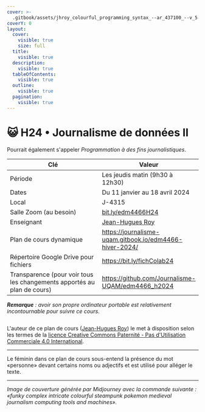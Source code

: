 ```yaml
---
cover: >-
  .gitbook/assets/jhroy_colourful_programming_syntax_--ar_437100_--v_5.2_35998c74-9d37-4524-936e-ddcf05e69909.png
coverY: 0
layout:
  cover:
    visible: true
    size: full
  title:
    visible: true
  description:
    visible: true
  tableOfContents:
    visible: true
  outline:
    visible: true
  pagination:
    visible: true
---
```


# 😺 H24 • Journalisme de données II

Pourrait également s'appeler _Programmation à des fins journalistiques_.

<table><thead><tr><th width="264.7099910230303">Clé</th><th>Valeur</th></tr></thead><tbody><tr><td>Période</td><td>Les jeudis matin (9h30 à 12h30)</td></tr><tr><td>Dates</td><td>Du 11 janvier au 18 avril 2024</td></tr><tr><td>Local</td><td>J-4315</td></tr><tr><td>Salle Zoom (au besoin)</td><td><a href="https://bit.ly/edm4466H24">bit.ly/edm4466H24</a></td></tr><tr><td>Enseignant</td><td><a href="intro/enseignant.md">Jean-Hugues Roy</a></td></tr><tr><td>Plan de cours dynamique</td><td><a href="https://journalisme-uqam.gitbook.io/edm4466-hiver-2024/">https://journalisme-uqam.gitbook.io/edm4466-hiver-2024/</a></td></tr><tr><td>Répertoire Google Drive pour fichiers</td><td><a href="https://bit.ly/fichColab24">https://bit.ly/fichColab24</a></td></tr><tr><td>Transparence (pour voir tous les changements apportés au plan de cours) </td><td><a href="https://github.com/Journalisme-UQAM/edm4466_h2024">https://github.com/Journalisme-UQAM/edm4466_h2024</a></td></tr></tbody></table>

_**Remarque** : avoir son propre ordinateur portable est relativement incontournable pour suivre ce cours._

<figure><img src="https://i.creativecommons.org/l/by-nc/4.0/88x31.png" alt=""><figcaption></figcaption></figure>

L'auteur de ce plan de cours ([Jean-Hugues Roy](https://professeurs.uqam.ca/professeur/WyTzZVrQL3o\_/)) le met à disposition selon les termes de la [licence Creative Commons Paternité - Pas d'Utilisation Commerciale 4.0 International](http://creativecommons.org/licenses/by-nc/4.0/).

***

Le féminin dans ce plan de cours sous-entend la présence du mot «personne» devant certains noms ou adjectifs et est utilisé pour alléger le texte.

***

_Image de couverture générée par Midjourney avec la commande suivante : «funky complex intricate colourful steampunk pokemon medieval journalism computing tools and machines»._
